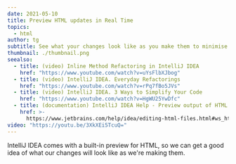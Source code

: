 ```yaml
---
date: 2021-05-10
title: Preview HTML updates in Real Time
topics:
  - html
author: tg
subtitle: See what your changes look like as you make them to minimise errors.
thumbnail: ./thumbnail.png
seealso:
  - title: (video) Inline Method Refactoring in IntelliJ IDEA
    href: "https://www.youtube.com/watch?v=uYsFlbXJbog"
  - title: (video) IntelliJ IDEA. Everyday Refactorings
    href: "https://www.youtube.com/watch?v=rPq7fBo5JVs"
  - title: (video) IntelliJ IDEA. 3 Ways to Simplify Your Code
    href: "https://www.youtube.com/watch?v=HgWU25YwDfc"
  - title: (documentation) IntelliJ IDEA Help - Preview output of HTML files
    href: >-
      https://www.jetbrains.com/help/idea/editing-html-files.html#ws_html_preview_output
video: "https://youtu.be/3XkXEi5TcuQ="
---
```


IntelliJ IDEA comes with a built-in preview for HTML, so we can get a good idea of what our changes will look like as we're making them.
